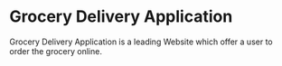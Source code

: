 # Grocery Delivery Application
 Grocery Delivery Application is a leading Website which offer a user to order the grocery online.
